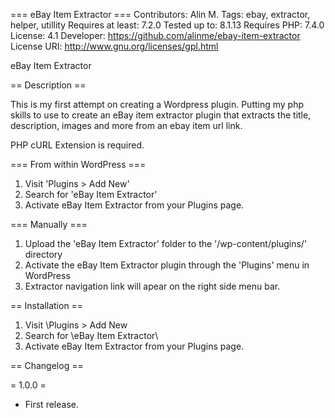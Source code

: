 === eBay Item Extractor ===
Contributors: Alin M.
Tags: ebay, extractor, helper, utillity
Requires at least: 7.2.0
Tested up to: 8.1.13
Requires PHP: 7.4.0
License: 4.1
Developer: https://github.com/alinme/ebay-item-extractor
License URI: http://www.gnu.org/licenses/gpl.html

eBay Item Extractor

== Description ==

This is my first attempt on creating a Wordpress plugin. 
Putting my php skills to use to create an eBay item extractor plugin that extracts the title, description, 
images and more from an ebay item url link.

PHP cURL Extension is required.

=== From within WordPress ===

1. Visit 'Plugins > Add New'
2. Search for 'eBay Item Extractor'
3. Activate eBay Item Extractor from your Plugins page.

=== Manually ===

1. Upload the 'eBay Item Extractor' folder to the '/wp-content/plugins/' directory
2. Activate the eBay Item Extractor plugin through the 'Plugins' menu in WordPress
3. Extractor navigation link will apear on the right side menu bar.

== Installation ==
1. Visit \Plugins > Add New
2. Search for \eBay Item Extractor\
3. Activate eBay Item Extractor from your Plugins page.

== Changelog ==

= 1.0.0 =
* First release.
